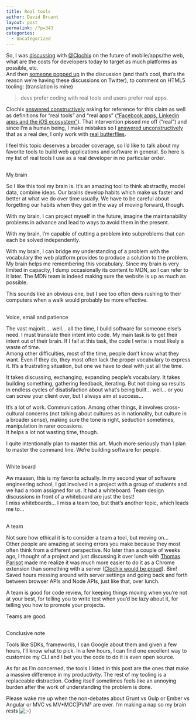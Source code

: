 ```yaml
---
title: Real tools
author: David Bruant
layout: post
permalink: /?p=343
categories:
  - Uncategorized
---
```

So, I was <a href="https://twitter.com/clochix/status/421615336350171136" rel="noreferrer">discussing</a> with <a href="https://twitter.com/clochix" rel="noreferrer">@Clochix</a> on the future of mobile/apps/the web, what are the costs for developers today to target as much platforms as possible, etc.  
And then <a href="https://twitter.com/glaurent/status/421629936718585856" rel="noreferrer">someone popped up</a> in the discussion (and that&#8217;s cool, that&#8217;s the reason we&#8217;re having these discussions on Twitter), to comment on HTML5 tooling: (translation is mine)

> devs prefer coding with real tools and users prefer real apps.

Clochix <a href="https://twitter.com/clochix/status/421630725201227776" rel="noreferrer">answered constructively</a> asking for reference for this claim as well as definitions for &#8220;real tools&#8221; and &#8220;real apps&#8221; (<a href="https://twitter.com/glaurent/status/421631853066735616" rel="noreferrer">&#8220;Facebook apps, Linkedin apps and the iOS ecosystem&#8221;</a>). That intervention pissed me off (&#8220;real&#8221;) and since I&#8217;m a human being, I make mistakes so I <a href="https://twitter.com/DavidBruant/status/421634495528202240" rel="noreferrer">answered unconstructively</a> that as a real dev, I only work with <a href="http://xkcd.com/378/" rel="noreferrer">real butterflies</a>.

I feel this topic deserves a broader coverage, so I&#8217;d like to talk about my favorite tools to build web applications and software in general. So here is my list of real tools I use as a real developer in no particular order.

## <a name="my-brain" class="anchor" href="#my-brain"><span class="octicon octicon-link"></span></a>  
<a name="my-brain" href="#my-brain" rel="noreferrer"></a>My brain

So I like this tool my brain is. It&#8217;s an amazing tool to think abstractly, model data, combine ideas. Our brains develop habits which make us faster and better at what we do over time usually. We have to be careful about forgetting our habits when they get in the way of moving forward, though.

With my brain, I can project myself in the future, imagine the maintanability problems in advance and lead to ways to avoid them in the present.

With my brain, I&#8217;m capable of cutting a problem into subproblems that can each be solved independently.

With my brain, I can bridge my understanding of a problem with the vocabulary the web platform provides to produce a solution to the problem.  
My brain helps me remembering this vocabulary. Since my brain is very limited in capacity, I dump occasionally its content to MDN, so I can refer to it later. The MDN team is indeed making sure the website is up as much as possible.

This sounds like an obvious one, but I see too often devs rushing to their computers when a walk would probably be more effective.

## <a name="voice-email-and-patience" class="anchor" href="#voice-email-and-patience"><span class="octicon octicon-link"></span></a>  
<a name="voice-email-and-patience" href="#voice-email-and-patience" rel="noreferrer"></a>Voice, email and patience

The vast majorit&#8230;. well&#8230; all the time, I build software for someone else&#8217;s need. I must translate their intent into code. My main task is to get their intent out of their brain. If I fail at this task, the code I write is most likely a waste of time.  
Among other difficulties, most of the time, people don&#8217;t know what they want. Even if they do, they most often lack the proper vocabulary to express it. It&#8217;s a frustrating situation, but one we have to deal with just all the time.

It takes discussing, exchanging, expanding people&#8217;s vocabulary. It takes building something, gathering feedback, iterating. But not doing so results in endless cycles of disatisfaction about what&#8217;s being built&#8230; well&#8230; or you can screw your client over, but I always aim at success&#8230;

It&#8217;s a lot of work. Communication. Among other things, it involves cross-cultural concerns (not talking about cultures as in nationality, but culture in a broader sense), making sure the tone is right, seduction sometimes, manipulation in rarer occasions.  
It helps a lot not wasting time, though.

I quite intentionally plan to master this art. Much more seriously than I plan to master the command line. We&#8217;re building software for people.

## <a name="white-board" class="anchor" href="#white-board"><span class="octicon octicon-link"></span></a>  
<a name="white-board" href="#white-board" rel="noreferrer"></a>White board

Aw maaaan, this is my favorite actually. In my second year of software engineering school, I got involved in a project with a group of students and we had a room assigned for us. It had a whiteboard. Team design discussions in front of a whiteboard are just the best!  
I miss whiteboards&#8230; I miss a team too, but that&#8217;s another topic, which leads me to&#8230;

## <a name="a-team" class="anchor" href="#a-team"><span class="octicon octicon-link"></span></a>  
<a name="a-team" href="#a-team" rel="noreferrer"></a>A team

Not sure how ethical it is to consider a team a tool, but moving on&#8230;  
Other people are amazing at seeing errors you make because they most often think from a different perspective. No later than a couple of weeks ago, I thought of a project and just discussing it over lunch with <a href="https://twitter.com/oncletom" rel="noreferrer">Thomas Parisot</a> made me realize it was much more easier to do it as a Chrome extension than something with a server (<a href="http://esquisses.clochix.net/2014/12/15/gloubiboulga/" rel="noreferrer">Clochix would be proud</a>). Bim! Saved hours messing around with server settings and going back and forth between browser APIs and Node APIs, just like that, over lunch.

A team is good for code review, for keeping things moving when you&#8217;re not at your best, for telling you to write test when you&#8217;d be lazy about it, for telling you how to promote your projects.

Teams are good.

## <a name="conclusive-note" class="anchor" href="#conclusive-note"><span class="octicon octicon-link"></span></a>  
<a name="conclusive-note" href="#conclusive-note" rel="noreferrer"></a>Conclusive note

Tools like SDKs, frameworks, I can Google about them and given a few hours, I&#8217;ll know what to pick. In a few hours, I can find one excellent way to customize my CLI and I bet you the code to do it is even open source.

As far as I&#8217;m concerned, the tools I listed in this post are the ones that make a massive difference in my productivity. The rest of my tooling is a replaceable distraction. Coding itself sometimes feels like an annoying burden after the work of understanding the problem is done.

Please wake me up when the non-debates about Grunt vs Gulp or Ember vs Angular or MVC vs MV*MCC|PVM² are over. I&#8217;m making a nap so my brain rests <img src="http://localhost/wp/wp-includes/images/smilies/icon_wink.gif" alt=";-)" class="wp-smiley" />